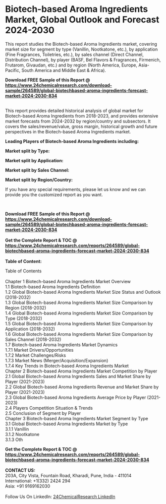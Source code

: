 <h1>Biotech-based Aroma Ingredients Market, Global Outlook and Forecast 2024-2030</h1><p>
</p><p>
This report studies the Biotech-based Aroma Ingredients market, covering market size for segment by type (Vanillin, Nootkatone, etc.), by application (Fine Fragrances, Toiletries, etc.), by sales channel (Direct Channel, Distribution Channel), by player (BASF, Bel Flavors &amp; Fragrances, Firmenich, Frutarom, Givaudan, etc.) and by region (North America, Europe, Asia-Pacific, South America and Middle East &amp; Africa).</p><p>
</p><div><b>Download FREE Sample of this Report @ 
            <a href="https://www.24chemicalresearch.com/download-sample/264589/global-biotechbased-aroma-ingredients-forecast-market-2024-2030-834">
            https://www.24chemicalresearch.com/download-sample/264589/global-biotechbased-aroma-ingredients-forecast-market-2024-2030-834</a></b></div><br><p>
This report provides detailed historical analysis of global market for Biotech-based Aroma Ingredients from 2018-2023, and provides extensive market forecasts from 2024-2032 by region/country and subsectors. It covers the sales/revenue/value, gross margin, historical growth and future perspectives in the Biotech-based Aroma Ingredients market.</p><p>
</p><p>
<strong>Leading Players of Biotech-based Aroma Ingredients including:</strong>
</p><p>
<strong>Market split by Type:</strong></p><p>
</p><p>
<strong>Market split by Application:</strong></p><p>
</p><p>
<strong>Market split by Sales Channel:</strong></p><p>
</p><p>
<strong>Market split by Region/Country:</strong></p><p>
</p><p>
If you have any special requirements, please let us know and we can provide you the customized report as you want.</p><p>
 </p><div><b>Download FREE Sample of this Report @ 
            <a href="https://www.24chemicalresearch.com/download-sample/264589/global-biotechbased-aroma-ingredients-forecast-market-2024-2030-834">
            https://www.24chemicalresearch.com/download-sample/264589/global-biotechbased-aroma-ingredients-forecast-market-2024-2030-834</a></b></div><br><div><b>Get the Complete Report & TOC @ 
            <a href="https://www.24chemicalresearch.com/reports/264589/global-biotechbased-aroma-ingredients-forecast-market-2024-2030-834">
            https://www.24chemicalresearch.com/reports/264589/global-biotechbased-aroma-ingredients-forecast-market-2024-2030-834</a></b></div><br>
            <b>Table of Content:</b><p>Table of Contents<br />
<br />
Chapter 1 Biotech-based Aroma Ingredients Market Overview<br />
    1.1 Biotech-based Aroma Ingredients Definition<br />
    1.2 Global Biotech-based Aroma Ingredients Market Size Status and Outlook (2018-2032)<br />
    1.3 Global Biotech-based Aroma Ingredients Market Size Comparison by Region (2018-2032)<br />
    1.4 Global Biotech-based Aroma Ingredients Market Size Comparison by Type (2018-2032)<br />
    1.5 Global Biotech-based Aroma Ingredients Market Size Comparison by Application (2018-2032)<br />
    1.6 Global Biotech-based Aroma Ingredients Market Size Comparison by Sales Channel (2018-2032)<br />
    1.7 Biotech-based Aroma Ingredients Market Dynamics<br />
        1.7.1 Market Drivers/Opportunities<br />
        1.7.2 Market Challenges/Risks<br />
        1.7.3 Market News (Merger/Acquisition/Expansion)<br />
        1.7.4 Key Trends in Biotech-based Aroma Ingredients Market<br />
Chapter 2 Biotech-based Aroma Ingredients Market Competition by Player<br />
    2.1 Global Biotech-based Aroma Ingredients Sales and Market Share by Player (2021-2023)<br />
    2.2 Global Biotech-based Aroma Ingredients Revenue and Market Share by Player (2021-2023)<br />
    2.3 Global Biotech-based Aroma Ingredients Average Price by Player (2021-2023)<br />
    2.4 Players Competition Situation & Trends<br />
    2.5 Conclusion of Segment by Player<br />
Chapter 3 Biotech-based Aroma Ingredients Market Segment by Type<br />
    3.1 Global Biotech-based Aroma Ingredients Market by Type<br />
        3.1.1 Vanillin<br />
        3.1.2 Nootkatone<br />
        3.1.3 Oth</p><div><b>Get the Complete Report & TOC @ 
            <a href="https://www.24chemicalresearch.com/reports/264589/global-biotechbased-aroma-ingredients-forecast-market-2024-2030-834">
            https://www.24chemicalresearch.com/reports/264589/global-biotechbased-aroma-ingredients-forecast-market-2024-2030-834</a></b></div><br><b>CONTACT US:</b><br>
            203A, City Vista, Fountain Road, Kharadi, Pune, India - 411014<br>
            International: +1(332) 2424 294<br>
            Asia: +91 9169162030 <br><br>
            Follow Us On LinkedIn: <a href="https://www.linkedin.com/company/24chemicalresearch/">24ChemicalResearch LinkedIn</a>